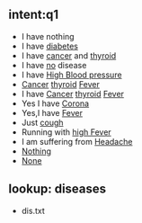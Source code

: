 ## intent:q1
- I have nothing
- I have [diabetes](diseases)
- I have [cancer](diseases) and [thyroid](diseases)
- I have [no](diseases) disease
- I have [High Blood pressure](diseases)
- [Cancer](diseases) [thyroid](diseases) [Fever](diseases)
- I have [Cancer](diseases) [thyroid](diseases) [Fever](diseases)
- Yes I have [Corona](diseases)
- Yes,I have [Fever](diseases)
- Just [cough](diseases)
- Running with [high Fever](diseases)
- I am suffering from [Headache](diseases) 
- [Nothing](diseases)
- [None](diseases)

## lookup: diseases
- dis.txt

